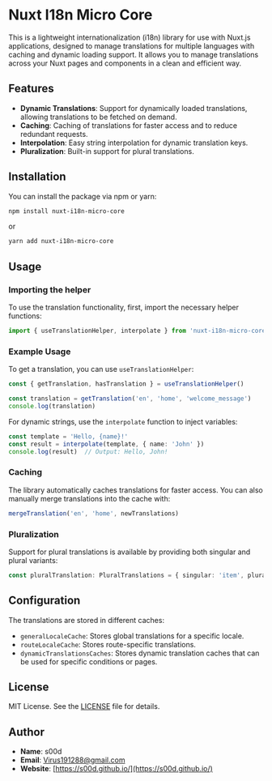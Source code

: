 # Nuxt I18n Micro Core

This is a lightweight internationalization (i18n) library for use with Nuxt.js applications, designed to manage translations for multiple languages with caching and dynamic loading support. It allows you to manage translations across your Nuxt pages and components in a clean and efficient way.

## Features

- **Dynamic Translations**: Support for dynamically loaded translations, allowing translations to be fetched on demand.
- **Caching**: Caching of translations for faster access and to reduce redundant requests.
- **Interpolation**: Easy string interpolation for dynamic translation keys.
- **Pluralization**: Built-in support for plural translations.

## Installation

You can install the package via npm or yarn:

```bash
npm install nuxt-i18n-micro-core
```

or

```bash
yarn add nuxt-i18n-micro-core
```

## Usage

### Importing the helper

To use the translation functionality, first, import the necessary helper functions:

```typescript
import { useTranslationHelper, interpolate } from 'nuxt-i18n-micro-core'
```

### Example Usage

To get a translation, you can use `useTranslationHelper`:

```typescript
const { getTranslation, hasTranslation } = useTranslationHelper()

const translation = getTranslation('en', 'home', 'welcome_message')
console.log(translation)
```

For dynamic strings, use the `interpolate` function to inject variables:

```typescript
const template = 'Hello, {name}!'
const result = interpolate(template, { name: 'John' })
console.log(result)  // Output: Hello, John!
```

### Caching

The library automatically caches translations for faster access. You can also manually merge translations into the cache with:

```typescript
mergeTranslation('en', 'home', newTranslations)
```

### Pluralization

Support for plural translations is available by providing both singular and plural variants:

```typescript
const pluralTranslation: PluralTranslations = { singular: 'item', plural: 'items' }
```

## Configuration

The translations are stored in different caches:

- `generalLocaleCache`: Stores global translations for a specific locale.
- `routeLocaleCache`: Stores route-specific translations.
- `dynamicTranslationsCaches`: Stores dynamic translation caches that can be used for specific conditions or pages.

## License

MIT License. See the [LICENSE](LICENSE) file for details.

## Author

- **Name**: s00d
- **Email**: Virus191288@gmail.com
- **Website**: [https://s00d.github.io/](https://s00d.github.io/)
